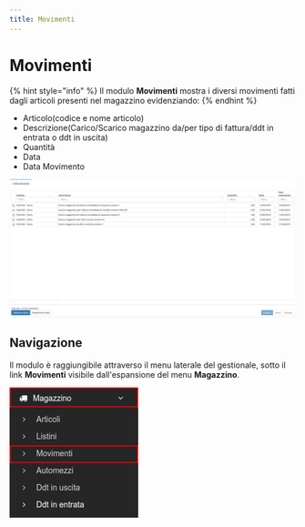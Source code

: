 ```yaml
---
title: Movimenti
---
```


# Movimenti

{% hint style="info" %}
Il modulo **Movimenti** mostra i diversi movimenti fatti dagli articoli presenti nel magazzino evidenziando:
{% endhint %}

* Articolo\(codice e nome articolo\)
* Descrizione\(Carico/Scarico magazzino da/per tipo di fattura/ddt in entrata o ddt in uscita\)
* Quantità
* Data
* Data Movimento

![Screenshot interfaccia movimenti](../../../.gitbook/assets/schermatamovimenti.PNG)

## Navigazione

Il modulo è raggiungibile attraverso il menu laterale del gestionale, sotto il link **Movimenti** visibile dall'espansione del menu **Magazzino**.

![](../../../.gitbook/assets/navigazionemovimenti.png)

